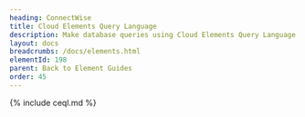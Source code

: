 ```yaml
---
heading: ConnectWise
title: Cloud Elements Query Language
description: Make database queries using Cloud Elements Query Language.
layout: docs
breadcrumbs: /docs/elements.html
elementId: 198
parent: Back to Element Guides
order: 45
---
```


{% include ceql.md %}
